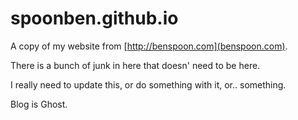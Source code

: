 # spoonben.github.io

A copy of my website from [http://benspoon.com](benspoon.com). 

There is a bunch of junk in here that doesn' need to be here. 

I really need to update this, or do something with it, or.. something.

Blog is Ghost.
